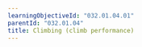 ```yaml
---
learningObjectiveId: "032.01.04.01"
parentId: "032.01.04"
title: Climbing (climb performance)
---
```

